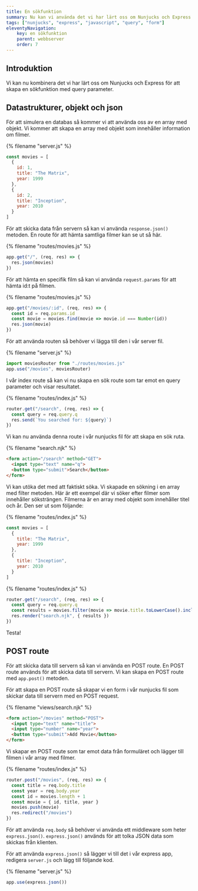 ```yaml
---
title: En sökfunktion
summary: Nu kan vi använda det vi har lärt oss om Nunjucks och Express för att skapa en sökfunktion med query parameter.
tags: ["nunjucks", "express", "javascript", "query", "form"]
eleventyNavigation:
    key: en sökfunktion
    parent: webbserver
    order: 7
---
```


## Introduktion

Vi kan nu kombinera det vi har lärt oss om Nunjucks och Express för att skapa en sökfunktion med query parameter.

## Datastrukturer, objekt och json

För att simulera en databas så kommer vi att använda oss av en array med objekt. Vi kommer att skapa en array med objekt som innehåller information om filmer.

{% filename "server.js" %}
```js
const movies = [
  {
    id: 1,
    title: "The Matrix",
    year: 1999
  },
  {
    id: 2,
    title: "Inception",
    year: 2010
  }
]
```

För att skicka data från servern så kan vi använda `response.json()` metoden. En route för att hämta samtliga filmer kan se ut så här.

{% filename "routes/movies.js" %}
```js
app.get("/", (req, res) => {
  res.json(movies)
})
```

För att hämta en specifik film så kan vi använda `request.params` för att hämta id:t på filmen.

{% filename "routes/movies.js" %}
```js
app.get("/movies/:id", (req, res) => {
  const id = req.params.id
  const movie = movies.find(movie => movie.id === Number(id))
  res.json(movie)
})
```

För att använda routen så behöver vi lägga till den i vår server fil.

{% filename "server.js" %}
```js
import moviesRouter from "./routes/movies.js"
app.use("/movies", moviesRouter)
```


I vår index route så kan vi nu skapa en sök route som tar emot en query parameter och visar resultatet.

{% filename "routes/index.js" %}
```js
router.get("/search", (req, res) => {
  const query = req.query.q
  res.send(`You searched for: ${query}`)
})
```

Vi kan nu använda denna route i vår nunjucks fil för att skapa en sök ruta.

{% filename "search.njk" %}
```html
<form action="/search" method="GET">
  <input type="text" name="q">
  <button type="submit">Search</button>
</form>
```

Vi kan utöka det med att faktiskt söka.
Vi skapade en sökning i en array med filter metoden.
Här är ett exempel där vi söker efter filmer som innehåller söksträngen.
Filmerna är en array med objekt som innehåller titel och år. Den ser ut som följande:

{% filename "routes/index.js" %}
```js
const movies = [
  {
    title: "The Matrix",
    year: 1999
  },
  {
    title: "Inception",
    year: 2010
  }
]
```

{% filename "routes/index.js" %}
```js
router.get("/search", (req, res) => {
  const query = req.query.q
  const results = movies.filter(movie => movie.title.toLowerCase().includes(query.toLowerCase()))
  res.render("search.njk", { results })
})
```

Testa!

## POST route

För att skicka data till servern så kan vi använda en POST route. En POST route används för att skicka data till servern. Vi kan skapa en POST route med `app.post()` metoden.

För att skapa en POST route så skapar vi en form i vår nunjucks fil som skickar data till servern med en POST request.

{% filename "views/search.njk" %}
```html
<form action="/movies" method="POST">
  <input type="text" name="title">
  <input type="number" name="year">
  <button type="submit">Add Movie</button>
</form>

```

Vi skapar en POST route som tar emot data från formuläret och lägger till filmen i vår array med filmer.

{% filename "routes/index.js" %}
```js
router.post("/movies", (req, res) => {
  const title = req.body.title
  const year = req.body.year
  const id = movies.length + 1
  const movie = { id, title, year }
  movies.push(movie)
  res.redirect("/movies")
})
```

För att använda `req.body` så behöver vi använda ett middleware som heter `express.json()`. `express.json()` används för att tolka JSON data som skickas från klienten.

För att använda `express.json()` så lägger vi till det i vår express app, redigera `server.js` och lägg till följande kod.

{% filename "server.js" %}
```js
app.use(express.json())
```

